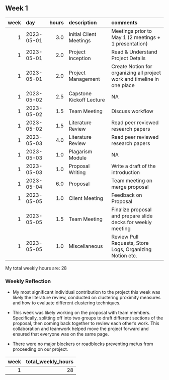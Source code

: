 <!-- 
The following is a recommended way of keeping track of your weekly hours using this RMarkdown file.
Note that it will do all the calculations for you, you just need to enter in hours worked and a description of the task in the correct spot.
-->
<!--

## Instructions

1. For each week, first set the `current.week` to the week number (in most cases, you can increment the `current.week` by 1).\

2. Add row entries to your table indicating the date of the task, the number of hours spent on the task, a description of the task, as well any comments (or reminders to yourself) or requests for follow-up.

3. Knit the file to a markdown file.

4. Before Friday at 5 PM, please submit a Pull Request to merge in your weekly log. All your team mates will review your log, provide comments and suggestions, and then approve (or request changes). Once all the changes have been resolved, you can merge in your pull request (by Monday at 10 AM).

5. Don't forget to review the Pull Requests by your team mates!

6. Discuss any discrepancies or team dynamics issues with your assigned TA during the weekly meetings.

**Remember that your `markdown` file is what will be reviewed by your teammates, the TAs, and the instructors, so just make sure it renders correctly!**

## Week 0 (Sample Week)
-->
<!-- My total weekly hours are:  -->
<!--
### Weekly Reflection

In this section, please write 5-7 sentences (in total) answering the following questions:

1. What was your most significant **individual contribution** to the project this week?

1. What was your most significant **team contribution** to the project this week?

1. Are there any major blockers or roadblocks preventing you from proceeding on your project?
-->

## Week 1

<!-- Add individual contributions here (be sure to call the **tidyverse** and **knitr** package first) -->

| week | day        | hours | description              | comments                                                                |
|---:|:-------|----:|:--------------|:----------------------------------------|
|    1 | 2023-05-01 |   3.0 | Initial Client Meetings  | Meetings prior to May 1 (2 meetings + 1 presentation)                   |
|    1 | 2023-05-01 |   2.0 | Project Inception        | Read & Understand Project Details                                       |
|    1 | 2023-05-01 |   2.0 | Project Management       | Create Notion for organizing all project work and timeline in one place |
|    1 | 2023-05-02 |   2.5 | Capstone Kickoff Lecture | NA                                                                      |
|    1 | 2023-05-02 |   1.5 | Team Meeting             | Discuss workflow                                                        |
|    1 | 2023-05-02 |   1.5 | Literature Review        | Read peer reviewed research papers                                      |
|    1 | 2023-05-03 |   4.0 | Literature Review        | Read peer reviewed research papers                                      |
|    1 | 2023-05-03 |   1.0 | Plagarism Module         | NA                                                                      |
|    1 | 2023-05-03 |   1.0 | Proposal Writing         | Write a draft of the introduction                                       |
|    1 | 2023-05-04 |   6.0 | Proposal                 | Team meeting on merge proposal                                          |
|    1 | 2023-05-05 |   1.0 | Client Meeting           | Feedback on Proposal                                                    |
|    1 | 2023-05-05 |   1.5 | Team Meeting             | Finalize proposal and prepare slide decks for weekly meeting            |
|    1 | 2023-05-05 |   1.0 | Miscellaneous            | Review Pull Requests, Store Logs, Organizing Notion etc.                |

My total weekly hours are: 28

### Weekly Reflection

<!-- In this section, please write 5-7 sentences (in total) answering the following questions: -->
<!-- 1. What was your most significant **individual contribution** to the project this week? -->

-   My most significant individual contribution to the project this week
    was likely the literature review, conducted on clustering proximity
    measures and how to evaluate different clustering techniques.

<!-- 2. What was your most significant **team contribution** to the project this week? -->

-   This week was likely working on the proposal with team members.
    Specifically, splitting off into two groups to draft different
    sections of the proposal, then coming back together to review each
    other’s work. This collaboration and teamwork helped move the
    project forward and ensured that everyone was on the same page.

<!-- 3. Are there any major blockers or roadblocks preventing you from proceeding on your project? -->

-   There were no major blockers or roadblocks preventing me/us from
    proceeding on our project.

<!--
## Week 2

Add individual contributions here (be sure to call the **tidyverse** and **knitr** package first)

My total weekly hours are: 

### Weekly Reflection

In this section, please write 5-7 sentences (in total) answering the following questions:

1. What was your most significant **individual contribution** to the project this week?

1. What was your most significant **team contribution** to the project this week?

1. Are there any major blockers or roadblocks preventing you from proceeding on your project?

## Summary Table

To get the total for all the weekly hourly summary over each week use the following (requires the **dplyr** package)
-->

| week | total_weekly_hours |
|-----:|-------------------:|
|    1 |                 28 |
